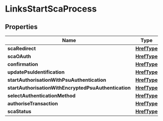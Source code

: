 
# LinksStartScaProcess

## Properties
Name | Type | Description | Notes
------------ | ------------- | ------------- | -------------
**scaRedirect** | [**HrefType**](HrefType.md) |  |  [optional]
**scaOAuth** | [**HrefType**](HrefType.md) |  |  [optional]
**confirmation** | [**HrefType**](HrefType.md) |  |  [optional]
**updatePsuIdentification** | [**HrefType**](HrefType.md) |  |  [optional]
**startAuthorisationWithPsuAuthentication** | [**HrefType**](HrefType.md) |  |  [optional]
**startAuthorisationWithEncryptedPsuAuthentication** | [**HrefType**](HrefType.md) |  |  [optional]
**selectAuthenticationMethod** | [**HrefType**](HrefType.md) |  |  [optional]
**authoriseTransaction** | [**HrefType**](HrefType.md) |  |  [optional]
**scaStatus** | [**HrefType**](HrefType.md) |  |  [optional]



